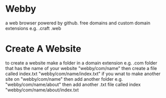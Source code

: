 # Webby
a web browser powered by github. free domains and custom domain extensions e.g. .craft .web

# Create A Website
to create a website make a folder in a domain extension e.g. .com folder that has the name of your website "webby/com/name"
then create a file called index.txt "webby/com/name/index.txt"
if you wnat to make another site on "webby/com/name" then add another folder e.g. "webby/com/name/about"
then add another .txt file called index "webby/com/name/about/index.txt
